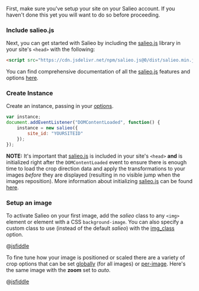 First, make sure you've setup your site on your Salieo account. If you haven't done this yet you will want to do so before proceeding.

### Include salieo.js
Next, you can get started with Salieo by including the [salieo.js](https://github.com/salieo/salieo.js) library in your site's `<head>` with the following:

```html
<script src="https://cdn.jsdelivr.net/npm/salieo.js@0/dist/salieo.min.js" defer></script>
```

You can find comprehensive documentation of all the [salieo.js](https://github.com/salieo/salieo.js) features and options [here](https://github.com/salieo/salieo.js).

### Create Instance

Create an instance, passing in your [options](https://github.com/salieo/salieo.js#options).

```javascript
var instance;
document.addEventListener("DOMContentLoaded", function() {
    instance = new salieo({
        site_id: "YOURSITEID"
    });
});
```

**NOTE:** It's important that [salieo.js](https://github.com/salieo/salieo.js)  is included in your site's `<head>` **and** is initialized right after the `DOMContentLoaded` event to ensure there is enough time to load the crop direction data and apply the transformations to your images *before* they are displayed (resulting in no visible jump when the images reposition). More information about initializing [salieo.js](https://github.com/salieo/salieo.js) can be found [here](https://github.com/salieo/salieo.js#getting-started).

### Setup an image

To activate Salieo on your first image, add the *salieo* class to any `<img>` element or element with a CSS `background-image`. You can also specify a custom class to use (instead of the default *salieo*) with the [img_class](https://github.com/salieo/salieo.js#img_class) option.

@[jsfiddle](x0od69rw)

To fine tune how your image is positioned or scaled there are a variety of crop options that can be set [globally](https://github.com/salieo/salieo.js#crop_options) (for all images) or [per-image](https://github.com/salieo/salieo.js#crop-options). Here's the same image with the **zoom** set to *auto*.

@[jsfiddle](1o2runm3)
